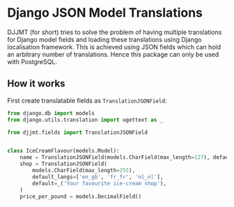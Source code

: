 # Django JSON Model Translations

DJJMT (for short) tries to solve the problem of having multiple translations for Django model fields
and loading these translations using Django localisation framework.
This is achieved using JSON fields which can hold an arbitrary number of translations.
Hence this package can only be used with PostgreSQL.

## How it works

First create translatable fields as `TranslationJSONField`:

```python
from django.db import models
from django.utils.translation import ugettext as _

from djjmt.fields import TranslationJSONField


class IceCreamFlavour(models.Model):
    name = TranslationJSONField(models.CharField(max_length=127), default_langs=['en_gb', 'fr_fr', 'nl_nl'])
    shop = TranslationJSONField(
        models.CharField(max_length=255), 
        default_langs=['en_gb', 'fr_fr', 'nl_nl'],
        default=_('Your favourite ice-cream shop'),
    )
    price_per_pound = models.DecimalField()
```
